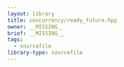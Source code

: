 ```yaml
---
layout: library
title: concurrency/ready_future.hpp
owner: __MISSING__
brief: __MISSING__
tags:
  - sourcefile
library-type: sourcefile
---
```


